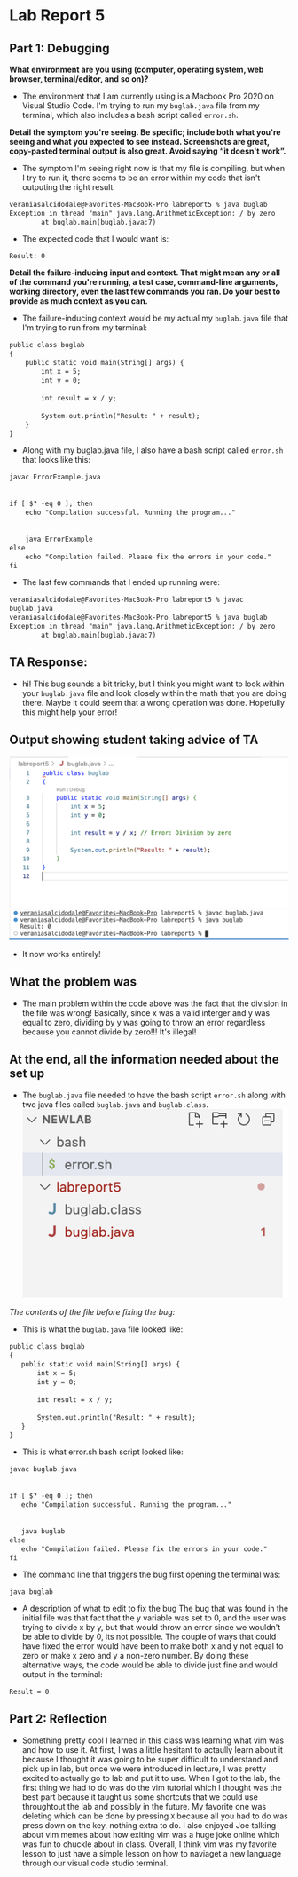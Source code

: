 # Lab Report 5
## Part 1: Debugging
**What environment are you using (computer, operating system, web browser, terminal/editor, and so on)?**
* The environment that I am currently using is a Macbook Pro 2020 on Visual Studio Code. I'm trying to run my `buglab.java` file from my terminal, which also includes a bash script called `error.sh`.

**Detail the symptom you're seeing. Be specific; include both what you're seeing and what you expected to see instead. Screenshots are great, copy-pasted terminal output is also great. Avoid saying “it doesn't work”.**
* The symptom I'm seeing right now is that my file is compiling, but when I try to run it, there seems to be an error within my code that isn't outputing the right result.
```
veraniasalcidodale@Favorites-MacBook-Pro labreport5 % java buglab
Exception in thread "main" java.lang.ArithmeticException: / by zero
        at buglab.main(buglab.java:7)
```
* The expected code that I would want is:
```
Result: 0
```

**Detail the failure-inducing input and context. That might mean any or all of the command you're running, a test case, command-line arguments, working directory, even the last few commands you ran. Do your best to provide as much context as you can.**
* The failure-inducing context would be my actual my `buglab.java` file that I'm trying to run from my terminal:
```
public class buglab 
{
    public static void main(String[] args) {
        int x = 5;
        int y = 0;
        
        int result = x / y;
        
        System.out.println("Result: " + result);
    }
}
```
* Along with my buglab.java file, I also have a bash script called `error.sh` that looks like this:
```
javac ErrorExample.java


if [ $? -eq 0 ]; then
    echo "Compilation successful. Running the program..."
    
    
    java ErrorExample
else
    echo "Compilation failed. Please fix the errors in your code."
fi

```
* The last few commands that I ended up running were:
```
veraniasalcidodale@Favorites-MacBook-Pro labreport5 % javac buglab.java
veraniasalcidodale@Favorites-MacBook-Pro labreport5 % java buglab
Exception in thread "main" java.lang.ArithmeticException: / by zero
        at buglab.main(buglab.java:7)
```
## TA Response:
* hi! This bug sounds a bit tricky, but I think you might want to look within your `buglab.java` file and look closely within     the math that you are doing there. Maybe it could seem that a wrong operation was done.
  Hopefully this might help your error!

## Output showing student taking advice of TA
![Image](one.png)
![Image](two.png)

* It now works entirely!

## What the problem was
* The main problem within the code above was the fact that the division in the file was wrong! Basically, since x was a valid interger and y was equal to zero, dividing by y was going to throw an error regardless because you cannot divide by zero!!!
It's illegal!

## At the end, all the information needed about the set up
* The `buglab.java` file needed to have the bash script `error.sh` along with two java files called `buglab.java` and `buglab.class`.
 ![Image](three.png)
 
 *The contents of the file before fixing the bug:*
 * This is what the `buglab.java` file looked like:
 ```
 public class buglab 
{
    public static void main(String[] args) {
        int x = 5;
        int y = 0;
        
        int result = x / y; 
        
        System.out.println("Result: " + result);
    }
}

 ```
 * This is what error.sh bash script looked like:
 ```
javac buglab.java


if [ $? -eq 0 ]; then
    echo "Compilation successful. Running the program..."
    
    
    java buglab
else
    echo "Compilation failed. Please fix the errors in your code."
fi
 ```
 * The command line that triggers the bug first opening the terminal was:
 ```
 java buglab
 ```
 * A description of what to edit to fix the bug
The bug that was found in the initial file was that fact that the y variable was set to 0, and the user was trying to divide x by y, but that would throw an error since we wouldn't be able to divide by 0, its not possible. The couple of ways that could have fixed the error would have been to make both x and y not equal to zero or make x zero and y a non-zero number. By doing these alternative ways, the code would be able to divide just fine and would output in the terminal:
 ```
 Result = 0
 ```

## Part 2: Reflection
* Something pretty cool I learned in this class was learning what vim was and how to use it. At first, I was a little hesitant to actaully learn about it because I thought it was going to be super difficult to understand and pick up in lab, but once we were introduced in lecture, I was pretty excited to actually go to lab and put it to use. When I got to the lab, the first thing we had to do was do the vim tutorial which I thought was the best part because it taught us some shortcuts that we could use throughtout the lab and possibly in the future. My favorite one was deleting which can be done by pressing `X` because all you had to do was press down on the key, nothing extra to do. I also enjoyed Joe talking about vim memes about how exiting vim was a huge joke online which was fun to chuckle about in class. Overall, I think vim was my favorite lesson to just have a simple lesson on how to naviaget a new language through our visual code studio terminal.

